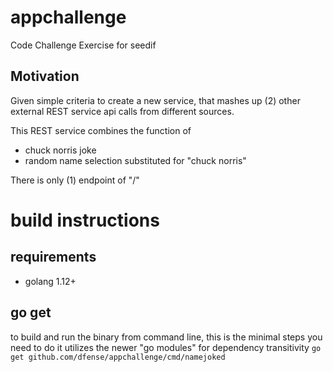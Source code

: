 # appchallenge
Code Challenge Exercise for seedif

## Motivation 
Given simple criteria to create a new service, that mashes up (2) other external REST service api calls from different sources.

This REST service combines the function of 
* chuck norris joke
* random name selection substituted for "chuck norris" 

There is only (1) endpoint of "/"

# build instructions
## requirements
* golang 1.12+ 

## go get
to build and run the binary from command line, this is the minimal steps you need to do
it utilizes the newer "go modules" for dependency transitivity
`
go get github.com/dfense/appchallenge/cmd/namejoked
`
